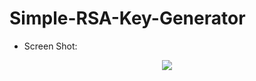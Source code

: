 # Simple-RSA-Key-Generator
 * Screen Shot:
<p align="center">
  <a href="https://github.com/ny4rlk0/Simple-RSA-Key-Generator/">
    <img src="1.PNG">
  </a>
